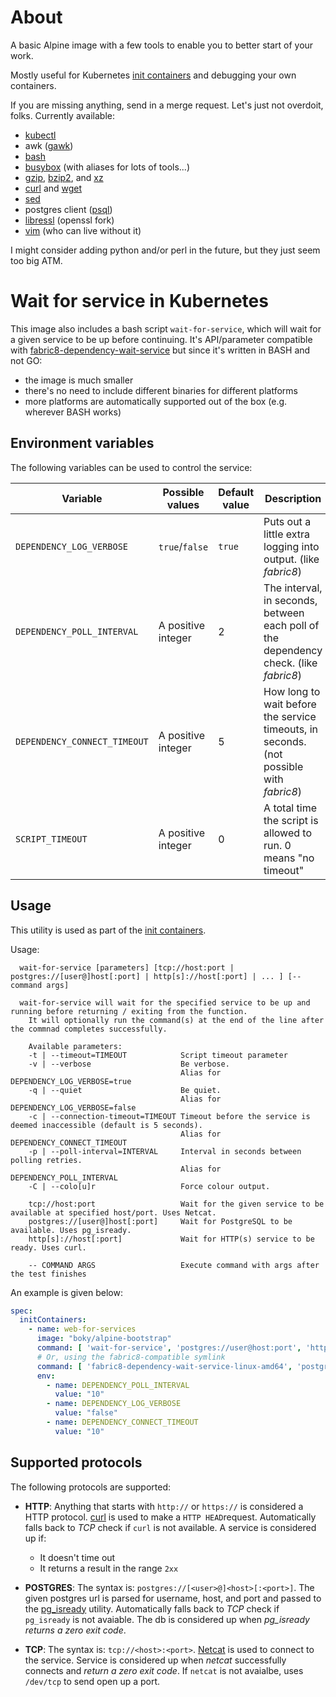 # About

A basic Alpine image with a few tools to enable you to better start of your work.

Mostly useful for Kubernetes [init containers](https://kubernetes.io/docs/concepts/workloads/pods/init-containers/)
and debugging your own containers.

If you are missing anything, send in a merge request. Let's just not overdoit, folks.
Currently available:
- [kubectl](https://kubernetes.io/docs/tasks/tools/install-kubectl/)
- awk ([gawk](https://www.gnu.org/software/gawk/manual/gawk.html))
- [bash](https://www.gnu.org/software/bash/)
- [busybox](https://www.busybox.net) (with aliases for lots of tools...)
- [gzip](https://www.gnu.org/software/gzip/), [bzip2](http://www.bzip.org/), and [xz](https://tukaani.org/xz/)
- [curl](https://curl.haxx.se/) and [wget](https://www.gnu.org/software/wget/)
- [sed](https://www.gnu.org/software/sed/)
- postgres client ([psql](https://www.postgresql.org/docs/10/app-psql.html))
- [libressl](https://www.libressl.org/) (openssl fork)
- [vim](https://www.vim.org/) (who can live without it)

I might consider adding python and/or perl in the future, but they just seem too big ATM.

# Wait for service in Kubernetes

This image also includes a bash script `wait-for-service`, which will wait for a given service to be up before
continuing. It's API/parameter compatible with 
[fabric8-dependency-wait-service](https://github.com/fabric8-services/fabric8-dependency-wait-service) but
since it's written in BASH and not GO:
- the image is much smaller
- there's no need to include different binaries for different platforms
- more platforms are automatically supported out of the box (e.g. wherever BASH works)

## Environment variables

The following variables can be used to control the service:

| Variable | Possible values | Default value | Description |
| -------- | --------------- | ------------- | ----------- |
| `DEPENDENCY_LOG_VERBOSE` | `true`/`false` | `true` | Puts out a little extra logging into output. (like *fabric8*) |
| `DEPENDENCY_POLL_INTERVAL` | A positive integer | 2 | The interval, in seconds, between each poll of the dependency check. (like *fabric8*) |
| `DEPENDENCY_CONNECT_TIMEOUT` | A positive integer | 5 | How long to wait before the service timeouts, in seconds. (not possible with *fabric8*) |
| `SCRIPT_TIMEOUT` | A positive integer | 0 | A total time the script is allowed to run. 0 means "no timeout" |

## Usage
This utility is used as part of the [init containers](https://kubernetes.io/docs/concepts/workloads/pods/init-containers/). 

Usage:
```
  wait-for-service [parameters] [tcp://host:port | postgres://[user@]host[:port] | http[s]://host[:port] | ... ] [-- command args]

  wait-for-service will wait for the specified service to be up and running before returning / exiting from the function.
    It will optionally run the command(s) at the end of the line after the commnad completes successfully.

    Available parameters:
    -t | --timeout=TIMEOUT            Script timeout parameter
    -v | --verbose                    Be verbose. 
                                      Alias for DEPENDENCY_LOG_VERBOSE=true
    -q | --quiet                      Be quiet. 
                                      Alias for DEPENDENCY_LOG_VERBOSE=false
    -c | --connection-timeout=TIMEOUT Timeout before the service is deemed inaccessible (default is 5 seconds).
                                      Alias for DEPENDENCY_CONNECT_TIMEOUT
    -p | --poll-interval=INTERVAL     Interval in seconds between polling retries.
                                      Alias for DEPENDENCY_POLL_INTERVAL
    -C | --colo[u]r                   Force colour output.

    tcp://host:port                   Wait for the given service to be available at specified host/port. Uses Netcat.
    postgres://[user@]host[:port]     Wait for PostgreSQL to be available. Uses pg_isready.
    http[s]://host[:port]             Wait for HTTP(s) service to be ready. Uses curl.
    
    -- COMMAND ARGS                   Execute command with args after the test finishes
```

An example is given below:

```yaml
spec:
  initContainers:
    - name: web-for-services
      image: "boky/alpine-bootstrap"
      command: [ 'wait-for-service', 'postgres://user@host:port', 'https://whole-url-to-service', 'tcp://host:port', ... ]
      # Or, using the fabric8-compatible symlink
      command: [ 'fabric8-dependency-wait-service-linux-amd64', 'postgres://user@host:port', 'https://whole-url-to-service', 'tcp://host:port', ... ]
      env:
        - name: DEPENDENCY_POLL_INTERVAL
          value: "10"
        - name: DEPENDENCY_LOG_VERBOSE
          value: "false"
        - name: DEPENDENCY_CONNECT_TIMEOUT
          value: "10"
```

## Supported protocols

The following protocols are supported:
* **HTTP**: Anything that starts with `http://` or `https://` is considered a HTTP protocol. 
  [curl](https://curl.haxx.se/) is used to make a `HTTP HEAD`request. Automatically falls back
  to *TCP* check if `curl` is not available.
  A service is considered up if:
  * It doesn't time out
  * It returns a result in the range `2xx`

* **POSTGRES**: The syntax is: `postgres://[<user>@]<host>[:<port>]`. 
  The given postgres url is parsed for username, host, and port and passed to the 
  [pg_isready](https://www.postgresql.org/docs/10/static/app-pg-isready.html) utility. 
  Automatically falls back to *TCP* check if `pg_isready` is not avaiable.
  The db is considered up when *pg_isready returns a zero exit code*.
* **TCP**: The syntax is: `tcp://<host>:<port>`. [Netcat](http://netcat.sourceforge.net/) is used to 
  connect to the service. Service is considered up when *netcat* successfully connects and 
  *return a zero exit code*. If `netcat` is not avaialbe, uses `/dev/tcp` to send open up a port.

